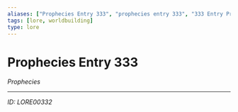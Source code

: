 ```yaml
---
aliases: ["Prophecies Entry 333", "prophecies entry 333", "333 Entry Prophecies"]
tags: [lore, worldbuilding]
type: lore
---
```


# Prophecies Entry 333

*Prophecies*

---
*ID: LORE00332*